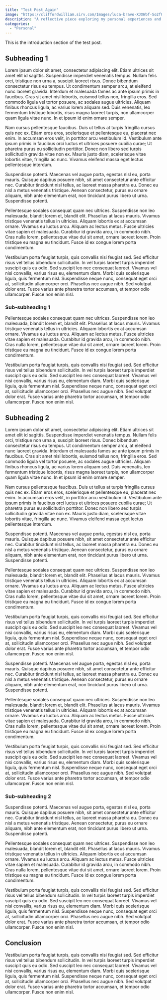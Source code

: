 ```yaml
---
title: "Test Post Again"
image: "https://cliffordwilliam.sirv.com/Images/luca-bravo-XJXWbf-So2f0-unsplash.webp"
description: "A reflective piece exploring my personal experiences and insights. Join me as I share stories from my journey, lessons learned, and the moments that have shaped who I am today."
categories: 
  - "Personal"
---
```


This is the introduction section of the test post.
<!--more-->
## Subheading 1

Lorem ipsum dolor sit amet, consectetur adipiscing elit. Etiam ultrices sit amet elit id sagittis. Suspendisse imperdiet venenatis tempus. Nullam felis orci, tristique non urna a, suscipit laoreet risus. Donec bibendum consectetur risus eu tempus. Ut condimentum semper arcu, at eleifend nunc laoreet gravida. Interdum et malesuada fames ac ante ipsum primis in faucibus. Cras sit amet nisl lobortis, euismod tellus non, fringilla eros. Sed commodo ligula vel tortor posuere, ac sodales augue ultricies. Aliquam finibus rhoncus ligula, ac varius lorem aliquam sed. Duis venenatis, leo fermentum tristique lobortis, risus magna laoreet turpis, non ullamcorper quam ligula vitae nunc. In et ipsum id enim ornare semper.

Nam cursus pellentesque faucibus. Duis ut tellus at turpis fringilla cursus quis nec ex. Etiam eros eros, scelerisque et pellentesque eu, placerat nec enim. In accumsan eros velit, in porttitor arcu vestibulum id. Vestibulum ante ipsum primis in faucibus orci luctus et ultrices posuere cubilia curae; Ut pharetra purus eu sollicitudin porttitor. Donec non libero sed turpis sollicitudin gravida vitae non ex. Mauris justo diam, scelerisque vitae lobortis vitae, fringilla ac nunc. Vivamus eleifend massa eget lectus pellentesque interdum.

Suspendisse potenti. Maecenas vel augue porta, egestas nisl eu, porta mauris. Quisque dapibus posuere nibh, sit amet consectetur ante efficitur nec. Curabitur tincidunt nisl tellus, ac laoreet massa pharetra eu. Donec eu nisl a metus venenatis tristique. Aenean consectetur, purus eu ornare aliquam, nibh ante elementum erat, non tincidunt purus libero ut urna. Suspendisse potenti.

Pellentesque sodales consequat quam nec ultrices. Suspendisse non leo malesuada, blandit lorem et, blandit elit. Phasellus at lacus mauris. Vivamus tristique venenatis tellus in ultricies. Aliquam lobortis ex at accumsan ornare. Vivamus eu luctus arcu. Aliquam ac lectus metus. Fusce ultricies vitae sapien et malesuada. Curabitur id gravida arcu, in commodo nibh. Cras nulla lorem, pellentesque vitae dui sit amet, ornare laoreet lorem. Proin tristique eu magna eu tincidunt. Fusce id ex congue lorem porta condimentum.

Vestibulum porta feugiat turpis, quis convallis nisi feugiat sed. Sed efficitur risus vel tellus bibendum sollicitudin. In vel turpis laoreet turpis imperdiet suscipit quis eu odio. Sed suscipit leo nec consequat laoreet. Vivamus vel nisi convallis, varius risus eu, elementum diam. Morbi quis scelerisque ligula, quis fermentum nisl. Suspendisse neque nunc, consequat eget orci at, sollicitudin ullamcorper orci. Phasellus nec augue nibh. Sed volutpat dolor erat. Fusce varius ante pharetra tortor accumsan, et tempor odio ullamcorper. Fusce non enim nisl.

### Sub-subheading 1

Pellentesque sodales consequat quam nec ultrices. Suspendisse non leo malesuada, blandit lorem et, blandit elit. Phasellus at lacus mauris. Vivamus tristique venenatis tellus in ultricies. Aliquam lobortis ex at accumsan ornare. Vivamus eu luctus arcu. Aliquam ac lectus metus. Fusce ultricies vitae sapien et malesuada. Curabitur id gravida arcu, in commodo nibh. Cras nulla lorem, pellentesque vitae dui sit amet, ornare laoreet lorem. Proin tristique eu magna eu tincidunt. Fusce id ex congue lorem porta condimentum.

Vestibulum porta feugiat turpis, quis convallis nisi feugiat sed. Sed efficitur risus vel tellus bibendum sollicitudin. In vel turpis laoreet turpis imperdiet suscipit quis eu odio. Sed suscipit leo nec consequat laoreet. Vivamus vel nisi convallis, varius risus eu, elementum diam. Morbi quis scelerisque ligula, quis fermentum nisl. Suspendisse neque nunc, consequat eget orci at, sollicitudin ullamcorper orci. Phasellus nec augue nibh. Sed volutpat dolor erat. Fusce varius ante pharetra tortor accumsan, et tempor odio ullamcorper. Fusce non enim nisl.

## Subheading 2

Lorem ipsum dolor sit amet, consectetur adipiscing elit. Etiam ultrices sit amet elit id sagittis. Suspendisse imperdiet venenatis tempus. Nullam felis orci, tristique non urna a, suscipit laoreet risus. Donec bibendum consectetur risus eu tempus. Ut condimentum semper arcu, at eleifend nunc laoreet gravida. Interdum et malesuada fames ac ante ipsum primis in faucibus. Cras sit amet nisl lobortis, euismod tellus non, fringilla eros. Sed commodo ligula vel tortor posuere, ac sodales augue ultricies. Aliquam finibus rhoncus ligula, ac varius lorem aliquam sed. Duis venenatis, leo fermentum tristique lobortis, risus magna laoreet turpis, non ullamcorper quam ligula vitae nunc. In et ipsum id enim ornare semper.

Nam cursus pellentesque faucibus. Duis ut tellus at turpis fringilla cursus quis nec ex. Etiam eros eros, scelerisque et pellentesque eu, placerat nec enim. In accumsan eros velit, in porttitor arcu vestibulum id. Vestibulum ante ipsum primis in faucibus orci luctus et ultrices posuere cubilia curae; Ut pharetra purus eu sollicitudin porttitor. Donec non libero sed turpis sollicitudin gravida vitae non ex. Mauris justo diam, scelerisque vitae lobortis vitae, fringilla ac nunc. Vivamus eleifend massa eget lectus pellentesque interdum.

Suspendisse potenti. Maecenas vel augue porta, egestas nisl eu, porta mauris. Quisque dapibus posuere nibh, sit amet consectetur ante efficitur nec. Curabitur tincidunt nisl tellus, ac laoreet massa pharetra eu. Donec eu nisl a metus venenatis tristique. Aenean consectetur, purus eu ornare aliquam, nibh ante elementum erat, non tincidunt purus libero ut urna. Suspendisse potenti.

Pellentesque sodales consequat quam nec ultrices. Suspendisse non leo malesuada, blandit lorem et, blandit elit. Phasellus at lacus mauris. Vivamus tristique venenatis tellus in ultricies. Aliquam lobortis ex at accumsan ornare. Vivamus eu luctus arcu. Aliquam ac lectus metus. Fusce ultricies vitae sapien et malesuada. Curabitur id gravida arcu, in commodo nibh. Cras nulla lorem, pellentesque vitae dui sit amet, ornare laoreet lorem. Proin tristique eu magna eu tincidunt. Fusce id ex congue lorem porta condimentum.

Vestibulum porta feugiat turpis, quis convallis nisi feugiat sed. Sed efficitur risus vel tellus bibendum sollicitudin. In vel turpis laoreet turpis imperdiet suscipit quis eu odio. Sed suscipit leo nec consequat laoreet. Vivamus vel nisi convallis, varius risus eu, elementum diam. Morbi quis scelerisque ligula, quis fermentum nisl. Suspendisse neque nunc, consequat eget orci at, sollicitudin ullamcorper orci. Phasellus nec augue nibh. Sed volutpat dolor erat. Fusce varius ante pharetra tortor accumsan, et tempor odio ullamcorper. Fusce non enim nisl.

Suspendisse potenti. Maecenas vel augue porta, egestas nisl eu, porta mauris. Quisque dapibus posuere nibh, sit amet consectetur ante efficitur nec. Curabitur tincidunt nisl tellus, ac laoreet massa pharetra eu. Donec eu nisl a metus venenatis tristique. Aenean consectetur, purus eu ornare aliquam, nibh ante elementum erat, non tincidunt purus libero ut urna. Suspendisse potenti.

Pellentesque sodales consequat quam nec ultrices. Suspendisse non leo malesuada, blandit lorem et, blandit elit. Phasellus at lacus mauris. Vivamus tristique venenatis tellus in ultricies. Aliquam lobortis ex at accumsan ornare. Vivamus eu luctus arcu. Aliquam ac lectus metus. Fusce ultricies vitae sapien et malesuada. Curabitur id gravida arcu, in commodo nibh. Cras nulla lorem, pellentesque vitae dui sit amet, ornare laoreet lorem. Proin tristique eu magna eu tincidunt. Fusce id ex congue lorem porta condimentum.

Vestibulum porta feugiat turpis, quis convallis nisi feugiat sed. Sed efficitur risus vel tellus bibendum sollicitudin. In vel turpis laoreet turpis imperdiet suscipit quis eu odio. Sed suscipit leo nec consequat laoreet. Vivamus vel nisi convallis, varius risus eu, elementum diam. Morbi quis scelerisque ligula, quis fermentum nisl. Suspendisse neque nunc, consequat eget orci at, sollicitudin ullamcorper orci. Phasellus nec augue nibh. Sed volutpat dolor erat. Fusce varius ante pharetra tortor accumsan, et tempor odio ullamcorper. Fusce non enim nisl.

### Sub-subheading 2

Suspendisse potenti. Maecenas vel augue porta, egestas nisl eu, porta mauris. Quisque dapibus posuere nibh, sit amet consectetur ante efficitur nec. Curabitur tincidunt nisl tellus, ac laoreet massa pharetra eu. Donec eu nisl a metus venenatis tristique. Aenean consectetur, purus eu ornare aliquam, nibh ante elementum erat, non tincidunt purus libero ut urna. Suspendisse potenti.

Pellentesque sodales consequat quam nec ultrices. Suspendisse non leo malesuada, blandit lorem et, blandit elit. Phasellus at lacus mauris. Vivamus tristique venenatis tellus in ultricies. Aliquam lobortis ex at accumsan ornare. Vivamus eu luctus arcu. Aliquam ac lectus metus. Fusce ultricies vitae sapien et malesuada. Curabitur id gravida arcu, in commodo nibh. Cras nulla lorem, pellentesque vitae dui sit amet, ornare laoreet lorem. Proin tristique eu magna eu tincidunt. Fusce id ex congue lorem porta condimentum.

Vestibulum porta feugiat turpis, quis convallis nisi feugiat sed. Sed efficitur risus vel tellus bibendum sollicitudin. In vel turpis laoreet turpis imperdiet suscipit quis eu odio. Sed suscipit leo nec consequat laoreet. Vivamus vel nisi convallis, varius risus eu, elementum diam. Morbi quis scelerisque ligula, quis fermentum nisl. Suspendisse neque nunc, consequat eget orci at, sollicitudin ullamcorper orci. Phasellus nec augue nibh. Sed volutpat dolor erat. Fusce varius ante pharetra tortor accumsan, et tempor odio ullamcorper. Fusce non enim nisl.

## Conclusion

Vestibulum porta feugiat turpis, quis convallis nisi feugiat sed. Sed efficitur risus vel tellus bibendum sollicitudin. In vel turpis laoreet turpis imperdiet suscipit quis eu odio. Sed suscipit leo nec consequat laoreet. Vivamus vel nisi convallis, varius risus eu, elementum diam. Morbi quis scelerisque ligula, quis fermentum nisl. Suspendisse neque nunc, consequat eget orci at, sollicitudin ullamcorper orci. Phasellus nec augue nibh. Sed volutpat dolor erat. Fusce varius ante pharetra tortor accumsan, et tempor odio ullamcorper. Fusce non enim nisl.

